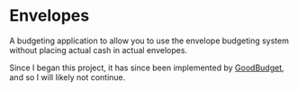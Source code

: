 # Envelopes

A budgeting application to allow you to use the envelope budgeting system without placing actual cash in actual envelopes. 

Since I began this project, it has since been implemented by [GoodBudget](https://goodbudget.com/envelope-budgeting/#.WE3xnqIrKO9), and so I will likely not continue.
